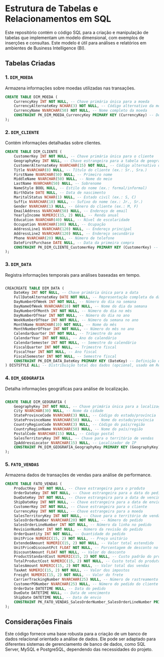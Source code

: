 # Estrutura de Tabelas e Relacionamentos em SQL

Este repositório contém o código SQL para a criação e manipulação de tabelas que implementam um modelo dimensional, com exemplos de inserções e consultas. Este modelo é útil para análises e relatórios em ambientes de Business Intelligence (BI).

## Tabelas Criadas

### 1. `DIM_MOEDA`

Armazena informações sobre moedas utilizadas nas transações.

```sql
CREATE TABLE DIM_MOEDA (
    CurrencyKey INT NOT NULL, -- Chave primária única para a moeda
    CurrencyAlternateKey NCHAR(3) NOT NULL, -- Código alternativo da moeda (3 caracteres, ex.: USD)
    CurrencyName NVARCHAR(50) NOT NULL, -- Nome completo da moeda
    CONSTRAINT PK_DIM_MOEDA_CurrencyKey PRIMARY KEY (CurrencyKey) -- Definição da chave primária
);
```

### 2. `DIM_CLIENTE`

Contém informações detalhadas sobre clientes.

```sql
CREATE TABLE DIM_CLIENTE (
    CustomerKey INT NOT NULL, -- Chave primária única para o cliente
    GeographyKey INT NULL, -- Chave estrangeira para a tabela de geografia
    CustomerAlternateKey NVARCHAR(15) NOT NULL, -- Código alternativo do cliente
    Title NVARCHAR(8) NULL, -- Título do cliente (ex.: Sr., Sra.)
    FirstName NVARCHAR(50) NULL, -- Primeiro nome
    MiddleName NVARCHAR(50) NULL, -- Nome do meio
    LastName NVARCHAR(50) NULL, -- Sobrenome
    NameStyle BOOL NULL, -- Estilo do nome (ex.: formal/informal)
    BirthDate DATE NULL, -- Data de nascimento
    MaritalStatus NCHAR(1) NULL, -- Estado civil (ex.: S, C)
    Suffix NVARCHAR(10) NULL, -- Sufixo do nome (ex.: Jr., Sr.)
    Gender NVARCHAR(1) NULL, -- Gênero do cliente (ex.: M, F)
    EmailAddress NVARCHAR(50) NULL, -- Endereço de email
    YearlyIncome NUMERIC(15, 2) NULL, -- Renda anual
    Education NVARCHAR(40) NULL, -- Nível de escolaridade
    Occupation NVARCHAR(100) NULL, -- Ocupação
    AddressLine1 NVARCHAR(120) NULL, -- Endereço principal
    AddressLine2 NVARCHAR(120) NULL, -- Endereço secundário
    Phone NVARCHAR(20) NULL, -- Número de telefone
    DateFirstPurchase DATE NULL, -- Data da primeira compra
    CONSTRAINT PK_DIM_CLIENTE_CustomerKey PRIMARY KEY (CustomerKey) -- Definição da chave primária
);
```

### 3. `DIM_DATA`

Registra informações temporais para análises baseadas em tempo.

```sql

CREACREATE TABLE DIM_DATA (
    DateKey INT NOT NULL, -- Chave primária única para a data
    FullDateAlternateKey DATE NOT NULL, -- Representação completa da data
    DayNumberOfWeek INT NOT NULL, -- Número do dia na semana
    DayNameOfWeek NVARCHAR(10) NOT NULL, -- Nome do dia da semana
    DayNumberOfMonth INT NOT NULL, -- Número do dia no mês
    DayNumberOfYear INT NOT NULL, -- Número do dia no ano
    WeekNumberOfYear INT NOT NULL, -- Número da semana no ano
    MonthName NVARCHAR(10) NOT NULL, -- Nome do mês
    MonthNumberOfYear INT NOT NULL, -- Número do mês no ano
    CalendarQuarter INT NOT NULL, -- Trimestre do ano
    CalendarYear INT NOT NULL, -- Ano do calendário
    CalendarSemester INT NOT NULL, -- Semestre do calendário
    FiscalQuarter INT NOT NULL, -- Trimestre fiscal
    FiscalYear INT NOT NULL, -- Ano fiscal
    FiscalSemester INT NOT NULL, -- Semestre fiscal
    CONSTRAINT PK_DIM_DATA_DateKey PRIMARY KEY (DateKey) -- Definição da chave primária
) DISTSTYLE ALL; -- Distribuição total dos dados (opcional, usado em Redshift).
```


### 4. `DIM_GEOGRAFIA`
Detalha informações geográficas para análise de localização.

```sql

CREATE TABLE DIM_GEOGRAFIA (
    GeographyKey INT NOT NULL, -- Chave primária única para a localização
    City NVARCHAR(30) NULL, -- Nome da cidade
    StateProvinceCode NVARCHAR(3) NULL, -- Código do estado/província
    StateProvinceName NVARCHAR(50) NULL, -- Nome do estado/província
    CountryRegionCode NVARCHAR(3) NULL, -- Código do país/região
    CountryRegionName NVARCHAR(50) NULL, -- Nome do país/região
    PostalCode NVARCHAR(15) NULL, -- Código postal
    SalesTerritoryKey INT NULL, -- Chave para o território de vendas
    IpAddressLocator NVARCHAR(15) NULL, -- Localizador de IP
    CONSTRAINT PK_DIM_GEOGRAFIA_GeographyKey PRIMARY KEY (GeographyKey) -- Definição da chave primária
);
```

### 5. `FATO_VENDAS`

Armazena dados de transações de vendas para análise de performance.

```sql
CREATE TABLE FATO_VENDAS (
    ProductKey INT NOT NULL, -- Chave estrangeira para o produto
    OrderDateKey INT NOT NULL, -- Chave estrangeira para a data do pedido
    DueDateKey INT NOT NULL, -- Chave estrangeira para a data de vencimento
    ShipDateKey INT NOT NULL, -- Chave estrangeira para a data de envio
    CustomerKey INT NOT NULL, -- Chave estrangeira para o cliente
    CurrencyKey INT NOT NULL, -- Chave estrangeira para a moeda
    SalesTerritoryKey INT NOT NULL, -- Chave para o território de vendas
    SalesOrderNumber NVARCHAR(20) NOT NULL, -- Número do pedido
    SalesOrderLineNumber INT NOT NULL, -- Número da linha no pedido
    RevisionNumber INT NOT NULL, -- Número da revisão do pedido
    OrderQuantity INT NOT NULL, -- Quantidade do pedido
    UnitPrice NUMERIC(15, 2) NOT NULL, -- Preço unitário
    ExtendedAmount NUMERIC(15, 2) NOT NULL, -- Valor total estendido
    UnitPriceDiscountPct FLOAT NOT NULL, -- Porcentagem de desconto no preço unitário
    DiscountAmount FLOAT NOT NULL, -- Valor do desconto
    ProductStandardCost NUMERIC(15, 2) NOT NULL, -- Custo padrão do produto
    TotalProductCost NUMERIC(15, 2) NOT NULL, -- Custo total do produto
    SalesAmount NUMERIC(15, 2) NOT NULL, -- Valor total das vendas
    TaxAmt NUMERIC(15, 2) NOT NULL, -- Valor dos impostos
    Freight NUMERIC(15, 2) NOT NULL, -- Valor do frete
    CarrierTrackingNumber NVARCHAR(25) NULL, -- Número de rastreamento do transporte
    CustomerPONumber NVARCHAR(25) NULL, -- Número do pedido do cliente
    OrderDate DATETIME NULL, -- Data do pedido
    DueDate DATETIME NULL, -- Data de vencimento
    ShipDate DATETIME NULL, -- Data de envio
    CONSTRAINT PK_FATO_VENDAS_SalesOrderNumber_SalesOrderLineNumber PRIMARY KEY (SalesOrderNumber, SalesOrderLineNumber) -- Definição da chave primária
);
```



## Considerações Finais
Este código fornece uma base robusta para a criação de um banco de dados relacional orientado a análise de dados. Ele pode ser adaptado para diferentes sistemas de gerenciamento de banco de dados, como SQL Server, MySQL e PostgreSQL, dependendo das necessidades do projeto.

